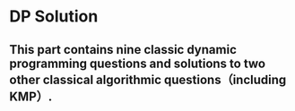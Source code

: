 # DP Solution


## This part contains nine classic dynamic programming questions and solutions to two other classical algorithmic questions（including KMP）.
 ##
